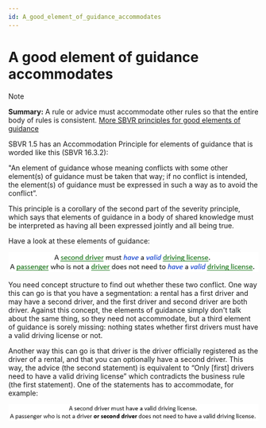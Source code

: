```yaml
---
id: A_good_element_of_guidance_accommodates
---
```


# A good element of guidance accommodates

> [!NOTE]
> **Summary:** A rule or advice must accommodate other rules so that the entire body of rules is consistent.
> [More SBVR principles for good elements of guidance](/docs/Business_rules/Good_elements_of_guidance/Good_elements_of_guidance.md)

SBVR 1.5 has an Accommodation Principle for elements of guidance that is worded like this (SBVR 16.3.2):

"An element of guidance whose meaning conflicts with some other element(s) of guidance must be taken that way; if no conflict is intended, the element(s) of guidance must be expressed in such a way as to avoid the conflict”.

This principle is a corollary of the second part of the severity principle, which says that elements of guidance in a body of shared knowledge must be interpreted as having all been expressed jointly and all being true.

Have a look at these elements of guidance:

![](./assets/8b1d3745-25ab-4eea-88bd-a04cd635512e.png)

You need concept structure to find out whether these two conflict. One way this can go is that you have a segmentation: a rental has a first driver and may have a second driver, and the first driver and second driver are both driver. Against this concept, the elements of guidance simply don't talk about the same thing, so they need not accommodate, but a third element of guidance is sorely missing: nothing states whether first drivers must have a valid driving license or not.

Another way this can go is that driver is the driver officially registered as the driver of a rental, and that you can optionally have a second driver. This way, the advice (the second statement) is equivalent to “Only [first] drivers need to have a valid driving license” which contradicts the business rule (the first statement). One of the statements has to accommodate, for example:

![](./assets/56125d00-fe0f-41c5-b525-a7fe2a01ac6c.png)

 
